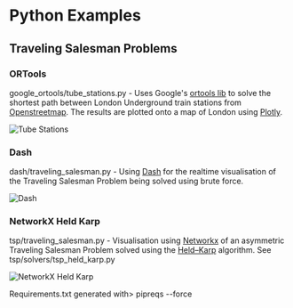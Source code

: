 # Python Examples 
## Traveling Salesman Problems

### ORTools
google_ortools/tube_stations.py - Uses Google's [ortools lib](https://developers.google.com/optimization/routing/tsp) to solve the shortest path between
 London Underground train stations from [Openstreetmap](https://wiki.openstreetmap.org/wiki/List_of_London_Underground_stations).
 The results are plotted onto a map of London using [Plotly](https://plot.ly/python/lines-on-mapbox/#lines-on-mapbox-maps-using-plotly-express).

![Tube Stations](https://github.com/paulmz1/python_examples/blob/master/images/tube_stations.png)

### Dash 
dash/traveling_salesman.py - Using [Dash](https://dash.plot.ly/) for the realtime visualisation of the Traveling Salesman Problem being solved using brute force.

![Dash](https://github.com/paulmz1/python_examples/blob/master/images/dash.png)

### NetworkX Held Karp
tsp/traveling_salesman.py - Visualisation using [Networkx](https://networkx.github.io/) of an asymmetric Traveling Salesman Problem
 solved using the [Held–Karp](https://en.wikipedia.org/wiki/Held%E2%80%93Karp_algorithm) algorithm. See tsp/solvers/tsp_held_karp.py
 
![NetworkX Held Karp](https://github.com/paulmz1/python_examples/blob/master/images/held_karp_networkx.png)


 
Requirements.txt generated with> pipreqs --force


